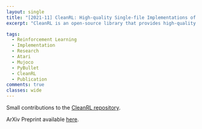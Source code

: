 ```yaml
---
layout: single
title: "[2021-11] CleanRL: High-quality Single-file Implementations of Deep Reinforcement Learning Algorithms"
excerpt: "CleanRL is an open-source library that provides high-quality single-file implementations of Deep Reinforcement Learning algorithms. It provides a simpler yet scalable developing experience by having a straightforward codebase and integrating production tools to help interact and scale experiments. In CleanRL, we put all details of an algorithm into a single file, making these performance-relevant details easier to recognize. Additionally, an experiment tracking feature is available to help log metrics, hyperparameters, videos of an agent's gameplay, dependencies, and more to the cloud. Despite succinct implementations, we have also designed tools to help scale, at one point orchestrating experiments on more than 2000 machines simultaneously via Docker and cloud providers. Finally, we have ensured the quality of the implementations by benchmarking against a variety of environments. The source code of CleanRL can be found at https://github.com/vwxyzjn/cleanrl ."

tags:
  - Reinforcement Learning
  - Implementation
  - Research
  - Atari
  - Mujoco
  - PyBullet
  - CleanRL
  - Publication
comments: true
classes: wide
---
```


Small contributions to the [CleanRL repository](https://github.com/vwxyzjn/cleanrl).

ArXiv Preprint available [here](https://arxiv.org/abs/2111.08819).

